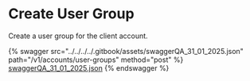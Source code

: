 # Create User Group

Create a user group for the client account.

{% swagger src="../../../../.gitbook/assets/swaggerQA_31_01_2025.json" path="/v1/accounts/user-groups" method="post" %}
[swaggerQA_31_01_2025.json](../../../../.gitbook/assets/swaggerQA_31_01_2025.json)
{% endswagger %}
